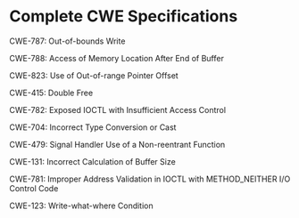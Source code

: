 

# Complete CWE Specifications

CWE-787: Out-of-bounds Write

CWE-788: Access of Memory Location After End of Buffer

CWE-823: Use of Out-of-range Pointer Offset

CWE-415: Double Free

CWE-782: Exposed IOCTL with Insufficient Access Control

CWE-704: Incorrect Type Conversion or Cast

CWE-479: Signal Handler Use of a Non-reentrant Function

CWE-131: Incorrect Calculation of Buffer Size

CWE-781: Improper Address Validation in IOCTL with METHOD_NEITHER I/O Control Code

CWE-123: Write-what-where Condition